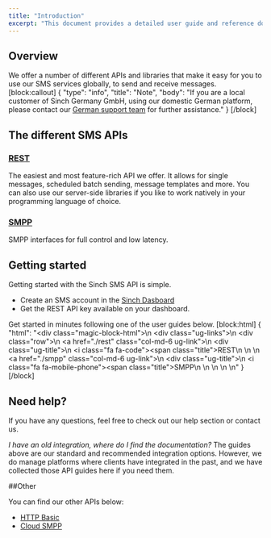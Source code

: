 ```yaml
---
title: "Introduction"
excerpt: "This document provides a detailed user guide and reference documentation on the Sinch SMS REST API. Find out more information about our SMS REST API now."
---
```

## Overview

We offer a number of different APIs and libraries that make it easy for you to use our SMS services globally, to send and receive messages.
[block:callout]
{
  "type": "info",
  "title": "Note",
  "body": "If you are a local customer of Sinch Germany GmbH, using our domestic German platform, please contact our [German support team](support-de@sinch.com) for further assistance."
}
[/block]
## The different SMS APIs

### [REST](doc:rest) 
The easiest and most feature-rich API we offer. It allows for single messages, scheduled batch sending, message templates and more. You can also use our server-side libraries if you like to work natively in your programming language of choice. 

### [SMPP](doc:smpp)
SMPP interfaces for full control and low latency. 

## Getting started
Getting started with the Sinch SMS API is simple.
- Create an SMS account in the [Sinch Dasboard](https://dashboard.sinch.com/#/signup "Sinch Dasboard")
- Get the REST API key available on your dashboard.

Get started in minutes following one of the user guides below.
[block:html]
{
  "html": "<div class=\"magic-block-html\">\n    <div class=\"ug-links\">\n     <div class=\"row\">\n       <a href=\"./rest\" class=\"col-md-6 ug-link\">\n         <div class=\"ug-title\">\n           <i class=\"fa fa-code\"></i><span class=\"title\">REST</span>\n         </div>\n       </a>\n       <a href=\"./smpp\" class=\"col-md-6 ug-link\">\n         <div class=\"ug-title\">\n           <i class=\"fa fa-mobile-phone\"></i><span class=\"title\">SMPP</span>\n         </div>\n       </a>\n     </div>\n   </div>\n</div>"
}
[/block]
## Need help?
If you have any questions, feel free to check out our help section or contact us.

_I have an old integration, where do I find the documentation?_
The guides above are our standard and recommended integration options. However, we do manage platforms where clients have integrated in the past, and we have collected those API guides here if you need them.

##Other

You can find our other APIs below:

- [HTTP Basic](doc:http-basic) 
- [Cloud SMPP](doc:cloud-smpp)